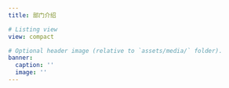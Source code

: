 ```yaml
---
title: 部门介绍

# Listing view
view: compact

# Optional header image (relative to `assets/media/` folder).
banner:
  caption: ''
  image: ''
---
```


